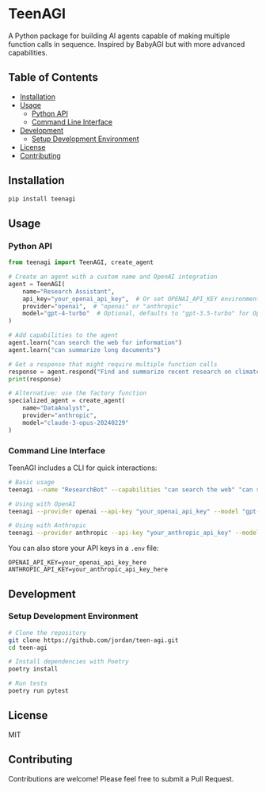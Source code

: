 # TeenAGI

A Python package for building AI agents capable of making multiple function calls in sequence. Inspired by BabyAGI but with more advanced capabilities.

## Table of Contents
- [Installation](#installation)
- [Usage](#usage)
  - [Python API](#python-api)
  - [Command Line Interface](#command-line-interface)
- [Development](#development)
  - [Setup Development Environment](#setup-development-environment)
- [License](#license)
- [Contributing](#contributing)

## Installation

```bash
pip install teenagi
```

## Usage

### Python API

```python
from teenagi import TeenAGI, create_agent

# Create an agent with a custom name and OpenAI integration
agent = TeenAGI(
    name="Research Assistant",
    api_key="your_openai_api_key",  # Or set OPENAI_API_KEY environment variable
    provider="openai",  # "openai" or "anthropic"
    model="gpt-4-turbo"  # Optional, defaults to "gpt-3.5-turbo" for OpenAI
)

# Add capabilities to the agent
agent.learn("can search the web for information")
agent.learn("can summarize long documents")

# Get a response that might require multiple function calls
response = agent.respond("Find and summarize recent research on climate change")
print(response)

# Alternative: use the factory function
specialized_agent = create_agent(
    name="DataAnalyst",
    provider="anthropic",
    model="claude-3-opus-20240229"
)
```

### Command Line Interface

TeenAGI includes a CLI for quick interactions:

```bash
# Basic usage
teenagi --name "ResearchBot" --capabilities "can search the web" "can summarize text" "Find recent papers on quantum computing"

# Using with OpenAI
teenagi --provider openai --api-key "your_openai_api_key" --model "gpt-4" "Explain quantum entanglement"

# Using with Anthropic
teenagi --provider anthropic --api-key "your_anthropic_api_key" --model "claude-3-sonnet-20240229" "Explain quantum entanglement"
```

You can also store your API keys in a `.env` file:

```
OPENAI_API_KEY=your_openai_api_key_here
ANTHROPIC_API_KEY=your_anthropic_api_key_here
```

## Development

### Setup Development Environment

```bash
# Clone the repository
git clone https://github.com/jordan/teen-agi.git
cd teen-agi

# Install dependencies with Poetry
poetry install

# Run tests
poetry run pytest
```

## License

MIT

## Contributing

Contributions are welcome! Please feel free to submit a Pull Request.
